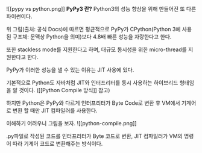 ![[pypy vs python.png]]
**PyPy3 란?**
Python3의 성능 향상을 위해 만들어진 또 다른 파이썬이다.

위 그림(출처: 공식 Docs)에 따르면 평균적으로 PyPy가
CPython(Python 3에 사용된 구조체: 문맥상 Python을 의미)보다 4.8배 빠른 성능을 자랑한다고 한다.

또한 stackless mode를 지원한다고 하며, 대규모 동시성을 위한 micro-thread를 지원한다고 한다.

PyPy가 이러한 성능을 낼 수 있는 이유는 JIT 사용에 있다.

기본적으로 Python도 자바처럼 JIT와 인터프리터를 동시 사용하는 하이브리드 형태임을 알 것이다.
([[Python Compile 방식]] 참고)

하지만 Python은 PyPy와 다르게 인터프리터가 Byte Code로 변환 후 
VM에서 기계어로 변환 할 때만 JIT 컴파일러를 사용한다.

이해하기 어려우니 그림을 보자.
![[python-compile.png]]

.py파일로 작성된 코드를 인터프리터가 Byte 코드로 변환, 
JIT 컴파일러가 VM의 명령어 따라 기계어 코드로 변환해주는 방식이다.



